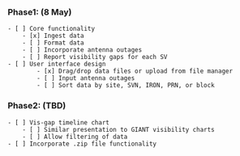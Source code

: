 ### Phase1: (8 May)  
    - [ ] Core functionality  
        - [x] Ingest data
        - [ ] Format data   
        - [ ] Incorporate antenna outages  
        - [ ] Report visibility gaps for each SV  
    - [ ] User interface design  
            - [x] Drag/drop data files or upload from file manager  
            - [ ] Input antenna outages  
            - [ ] Sort data by site, SVN, IRON, PRN, or block  
  
### Phase2: (TBD)  
    - [ ] Vis-gap timeline chart  
        - [ ] Similar presentation to GIANT visibility charts  
        - [ ] Allow filtering of data  
    - [ ] Incorporate .zip file functionality  
